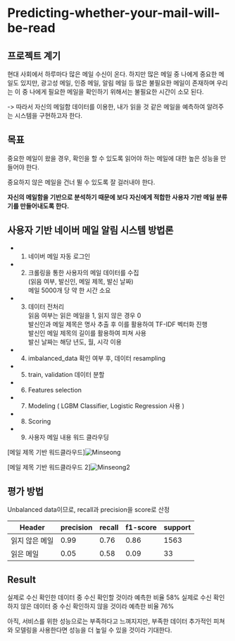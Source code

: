 # Predicting-whether-your-mail-will-be-read

## 프로젝트 계기
현대 사회에서 하루마다 많은 메일 수신이 온다. 하지만 많은 메일 중 나에게 중요한 메일도 있지만, 광고성 메일, 인증 메일, 알림 메일 등 많은 불필요한 메일이 존재하며 우리는 이 중 나에게 필요한 메일을 확인하기 위해서는 불필요한 시간이 소모 된다.



-> 따라서 자신의 메일함 데이터를 이용한, 내가 읽을 것 같은 메일을 예측하여 알려주는 시스템을 구현하고자 한다.



## 목표


중요한 메일이 왔을 경우, 확인을 할 수 있도록 읽어야 하는 메일에 대한 높은 성능을 만들어야 한다.

중요하지 않은 메일을 건너 뛸 수 있도록 잘 걸러내야 한다.

**자신의 메일함을 기반으로 분석하기 때문에 보다 자신에게 적합한 사용자 기반 메일 분류기를 만들어내도록 한다.**

## **사용자 기반 네이버 메일 알림 시스템 방법론**

* 1. 네이버 메일 자동 로그인


*  2. 크롤링을 통한 사용자의 메일 데이터를 수집 <br/>
    (읽음 여부, 발신인, 메일 제목, 발신 날짜)  <br/>
    메일 5000개 당 약 한 시간 소요
    
    
*  3. 데이터 전처리 <br/>
    읽음 여부는 읽은 메일을 1, 읽지 않은 경우 0 <br/>
    발신인과 메일 제목은 명사 추출 후 이를 활용하여 TF-IDF 벡터화 진행 <br/>
    발신인 메일 제목의 길이를 활용하여 피쳐 사용 <br/>
    발신 날짜는 해당 년도, 월, 시각 이용


*  4. imbalanced_data 확인 여부 후, 데이터 resampling 


*  5. train, validation 데이터 분할


*  6. Features selection


*  7. Modeling ( LGBM Classifier, Logistic Regression 사용 )


*  8. Scoring


*  9. 사용자 메일 내용 워드 클라우딩


[메일 제목 기반 워드클라우드]![Minseong](https://user-images.githubusercontent.com/91547241/216985220-55ca6a36-28ee-4b23-9171-21a5948fb749.png)


[메일 제목 기반 워드클라우드 2]![Minseong2](https://user-images.githubusercontent.com/91547241/216985246-1864fec1-c4d9-45dd-bb12-bcc2f5eb23f4.png)



## 평가 방법


Unbalanced data이므로, recall과 precision을 score로 산정



Header|precision|recall|f1-score|support
---|---|---|---|---|
읽지 않은 메일|0.99|0.76|0.86|1563|
읽은 메일|0.05|0.58|0.09|33|


## Result

실제로 수신 확인한 데이터 중 수신 확인할 것이라 예측한 비율 58%
실제로 수신 확인하지 않은 데이터 중 수신 확인하지 않을 것이라 예측한 비율 76%

아직, 서비스를 위한 성능으로는 부족하다고 느껴지지만, 부족한 데이터 추가적인 피쳐와 모델링을 사용한다면 성능을 더 높일 수 있을 것이라 기대한다.
